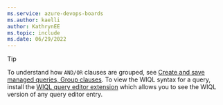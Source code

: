 ```yaml
---
ms.service: azure-devops-boards
ms.author: kaelli
author: KathrynEE
ms.topic: include
ms.date: 06/29/2022
---
```



> [!TIP]  
> To understand how `AND/OR` clauses are grouped, see [Create and save managed queries, Group clauses](../queries/using-queries.md#group-clauses). To view the WIQL syntax for a query, install the [WIQL query editor extension](https://marketplace.visualstudio.com/items?itemName=ottostreifel.wiql-editor) which allows you to see the WIQL version of any query editor entry.